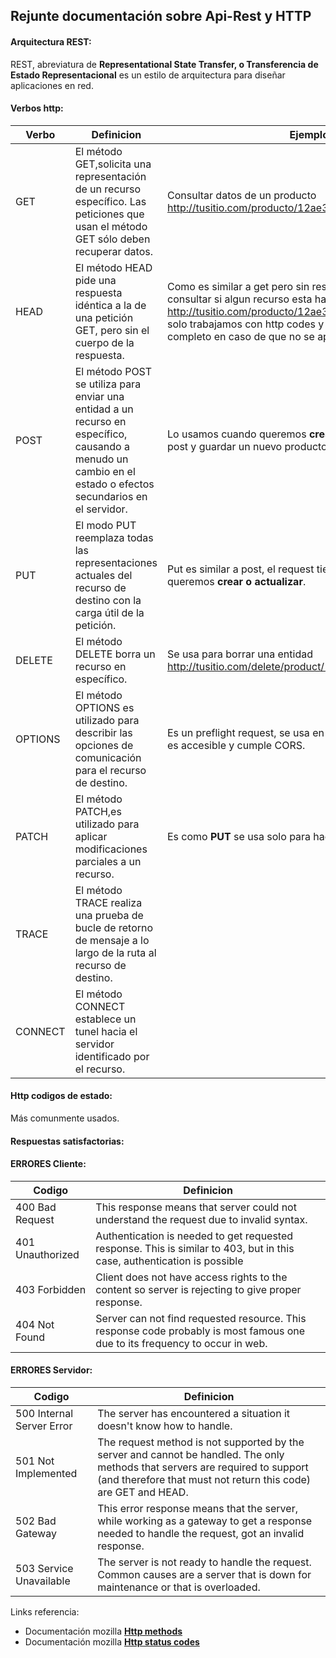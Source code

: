## Rejunte documentación sobre Api-Rest y HTTP

#### Arquitectura REST:
REST, abreviatura de **Representational State Transfer, o Transferencia de Estado Representacional**
es un estilo de arquitectura para diseñar aplicaciones en red.

#### Verbos http:
| Verbo   | Definicion                                                                                                                                                   |      Ejemplo de uso        |
|---------|--------------------------------------------------------------------------------------------------------------------------------------------------------------|-----------------------------------|
| GET     | El método GET,solicita una representación de un recurso específico. Las peticiones que usan el método GET sólo deben recuperar datos.                        | Consultar datos de un producto http://tusitio.com/producto/12ae324
| HEAD    | El método HEAD pide una respuesta idéntica a la de una petición GET, pero sin el cuerpo de la respuesta.                                                     | Como es similar a get pero sin respuesta podemos usarlo para consultar si algun recurso esta habilitado. http://tusitio.com/producto/12ae324/token/rewrwer12312dasdas= solo trabajamos con http codes y nos ahorramos el response completo en caso de que no se apruebe al auth.  |
| POST    | El método POST se utiliza para enviar una entidad a un recurso en específico, causando a menudo un cambio en el estado o efectos secundarios en el servidor. | Lo usamos cuando queremos **crear** una nueva entidad, por ejemplo post y guardar un nuevo producto. |
| PUT     | El modo PUT reemplaza todas las representaciones actuales del recurso de destino con la carga útil de la petición.                                           | Put es similar a post, el request tiene un body pero se usa cuando queremos **crear o actualizar**.|
| DELETE  | El método DELETE borra un recurso en específico.                                                                                                             | Se usa para borrar una entidad http://tusitio.com/delete/product/12abced |
| OPTIONS | El método OPTIONS es utilizado para describir las opciones de comunicación para el recurso de destino.                                                       | Es un preflight request, se usa en api rest para saber si un dominio es accesible y cumple CORS. |
| PATCH   | El método PATCH,es utilizado para aplicar modificaciones parciales a un recurso.                                                                             | Es como **PUT** se usa solo para hacer modificaciones de un recurso. |
| TRACE   | El método TRACE realiza una prueba de bucle de retorno de mensaje a lo largo de la ruta al recurso de destino.                                                |
| CONNECT | El método CONNECT establece un tunel hacia el servidor identificado por el recurso.                                                                          |

#### Http codigos de estado:

Más comunmente usados.

#### Respuestas satisfactorias: 

#### ERRORES Cliente: 

| Codigo   | Definicion                   |
|---------|------------------------------|
| 400 Bad Request | This response means that server could not understand the request due to invalid syntax. |
| 401 Unauthorized | Authentication is needed to get requested response. This is similar to 403, but in this case, authentication is possible |
| 403 Forbidden | Client does not have access rights to the content so server is rejecting to give proper response. |
| 404 Not Found | Server can not find requested resource. This response code probably is most famous one due to its frequency to occur in web. |


#### ERRORES Servidor: 

| Codigo   | Definicion                   |
|---------|------------------------------|
| 500 Internal Server Error | The server has encountered a situation it doesn't know how to handle. |
| 501 Not Implemented | The request method is not supported by the server and cannot be handled. The only methods that servers are required to support (and therefore that must not return this code) are GET and HEAD. |
| 502 Bad Gateway | This error response means that the server, while working as a gateway to get a response needed to handle the request, got an invalid response. | 
| 503 Service Unavailable | The server is not ready to handle the request. Common causes are a server that is down for maintenance or that is overloaded. |

Links referencia:
- Documentación mozilla **[Http methods]**
- Documentación mozilla **[Http status codes]**

[Http methods]:https://developer.mozilla.org/es/docs/Web/HTTP/Methods
[Http status codes]:https://restpatterns.mindtouch.us/HTTP_Status_Codes
